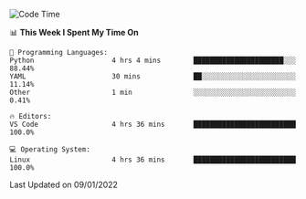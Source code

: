 <!--START_SECTION:waka-->
![Code Time](http://img.shields.io/badge/Code%20Time-836%20hrs%2019%20mins-blue)

📊 **This Week I Spent My Time On** 

```text
💬 Programming Languages: 
Python                   4 hrs 4 mins        ██████████████████████░░░   88.44% 
YAML                     30 mins             ██░░░░░░░░░░░░░░░░░░░░░░░   11.14% 
Other                    1 min               ░░░░░░░░░░░░░░░░░░░░░░░░░   0.41%

🔥 Editors: 
VS Code                  4 hrs 36 mins       █████████████████████████   100.0%

💻 Operating System: 
Linux                    4 hrs 36 mins       █████████████████████████   100.0%

```


 Last Updated on 09/01/2022
<!--END_SECTION:waka-->
